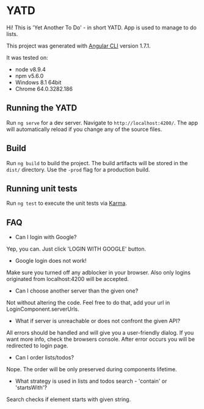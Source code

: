 # YATD

Hi! This is 'Yet Another To Do' - in short YATD. App is used to manage to do lists.

This project was generated with [Angular CLI](https://github.com/angular/angular-cli) version 1.7.1.

It was tested on:
* node v8.9.4
* npm v5.6.0
* Windows 8.1 64bit
* Chrome 64.0.3282.186

## Running the YATD

Run `ng serve` for a dev server. Navigate to `http://localhost:4200/`. The app will automatically reload if you change any of the source files.

## Build

Run `ng build` to build the project. The build artifacts will be stored in the `dist/` directory. Use the `-prod` flag for a production build.

## Running unit tests

Run `ng test` to execute the unit tests via [Karma](https://karma-runner.github.io).

## FAQ

* Can I login with Google?

Yep, you can. Just click 'LOGIN WITH GOOGLE' button.

* Google login does not work!

Make sure you turned off any adblocker in your browser. Also only logins originated from localhost:4200 will be accepted.

* Can I choose another server than the given one?

Not without altering the code. Feel free to do that, add your url in LoginComponent.serverUrls.

* What if server is unreachable or does not confront the given API?

All errors should be handled and will give you a user-friendly dialog. If you want more info, check the browsers console. After error occurs you will be redirected to login page.

* Can I order lists/todos?

Nope. The order will be only preserved during components lifetime.

* What strategy is used in lists and todos search - 'contain' or 'startsWith'?

Search checks if element starts with given string.
